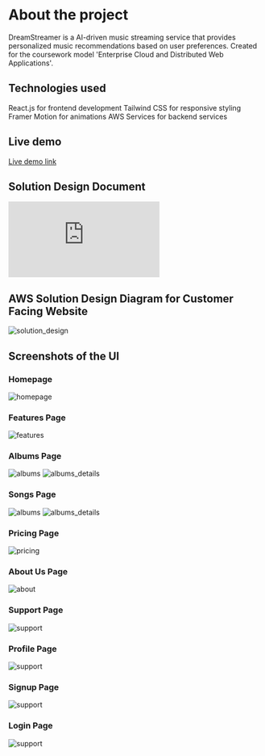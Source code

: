# About the project

DreamStreamer is a AI-driven music streaming service that provides personalized music recommendations based on user preferences. Created for the coursework model 'Enterprise Cloud and Distributed Web Applications'.

## Technologies used

React.js for frontend development
Tailwind CSS for responsive styling
Framer Motion for animations
AWS Services for backend services

## Live demo

[Live demo link](http://d32uficm9gfop7.cloudfront.net)

## Solution Design Document

![solution_design_doc](https://github.com/Pradikshan/aws-frontend/blob/main/ECDWA_2___Report%20-%20Final.pdf)

## AWS Solution Design Diagram for Customer Facing Website

![solution_design](./images/dreamstreamer-customer-final-v111-2.png)

## Screenshots of the UI

### Homepage

![homepage](./images/customer-home.jpeg)

### Features Page

![features](./images/customer-features.jpeg)

### Albums Page

![albums](./images/customer-albums.jpeg)
![albums_details](./images/customer-album-details.jpeg)

### Songs Page

![albums](./images/customer-songs.jpeg)
![albums_details](./images/customer-song-details.jpeg)

### Pricing Page

![pricing](./images/customer-price.jpeg)

### About Us Page

![about](./images/customer-timeline.jpeg)

### Support Page

![support](./images/customer-support.jpeg)

### Profile Page

![support](./images/customer-profile.jpeg)

### Signup Page

![support](./images/customer-signup.jpeg)

### Login Page

![support](./images/customer-login.jpeg)

<!-- ## Screenshots of the project

### Homepage

![homepage](./public/images/homepage_snap.jpeg)

### Floorplan page

![floorplanpage](./public/images/floorplanpage_snap.jpeg)

### Pricing page

![pricingpage](./public/images/pricingpage_snap.jpeg)

### FAQ page

![faqpage](./public/images/faqpage_snap.jpeg)

### About page

![aboutpage](./public/images/aboutpage_snap.jpeg)

### Contact page

![contactpage](./public/images/contactpage_snap.jpeg) -->
